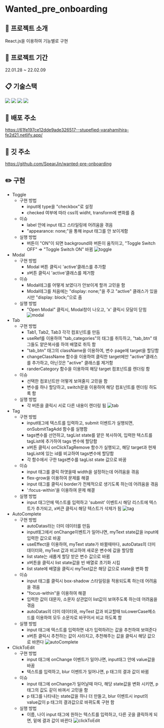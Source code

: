 # Wanted_pre_onboarding

## :raised_hands: 프로젝트 소개
React.js을 이용하여 기능별로 구현

## :date: 프로젝트 기간
22.01.28 ~ 22.02.09

## :clipboard: 기술스택
<img src="https://img.shields.io/badge/html-E34F26?style=for-the-badge&logo=html5&logoColor=white">  <img src="https://img.shields.io/badge/css-1572B6?style=for-the-badge&logo=css3&logoColor=white">  <img src="https://img.shields.io/badge/react-61DAFB?style=for-the-badge&logo=react&logoColor=black">  <img src="https://img.shields.io/badge/styledcomponents-DB7093?style=for-the-badge&logo=styled-components&logoColor=white">

## :paperclip: 배포 주소
https://61fe197ce12dde9ade326517--stupefied-varahamihira-fe2d21.netlify.app/

## :postbox: 깃 주소
https://github.com/SpearJin/wanted-pre-onboarding

## :pencil2: 구현
  * Toggle
    * 구현 방법
      * input에 type을 "checkbox"로 설정
      * checked 여부에 따라 css의 widht, transform에 변화를 줌
    * 이슈
      * label 안에 input 태그 스타일링에 어려움을 겪음
      * "appearance: none;"을 통해 input 태그를 안 보이게함
    * 실행 방법
      * 버튼이 "ON"이 되면 background와 버튼이 움직이고, "Toggle Switch OFF" => "Toggle Switch ON" 바뀜
      ![toggle](https://user-images.githubusercontent.com/87363129/152668443-f29ceb9f-ff1d-4e60-801e-a98c28dd7935.gif)
  * Modal
    * 구현 방법
      * Modal 버튼 클릭시 'active'클래스를 추가함
      * x버튼 클릭시 'active'클래스를 제거함
    * 이슈
      * Modal테그를 어떻게 보였다가 안보이게 할까 고민을 함
      * Modal테그를 처음에는 "display: none;"을 주고 "active" 클래스가 있을시만 "display: block;"으로 줌
    * 실행 방법
      * "Open Modal" 클릭시, Modal창이 나오고, 'x' 클릭시 모달이 닫힘
      ![modal](https://user-images.githubusercontent.com/87363129/152668448-342c99de-5311-4c7d-9a8e-3951742acd5b.gif)
  * Tab
    * 구현 방법
      * Tab1, Tab2, Tab3 각각 컴포넌트를 만듬
      * useRef를 이용하여 "tab_categories"의 태그를 취득하고, "tab_btn" 태그들도 얕은복사를 하여 배열로 취득 함
      * "tab_btn" 태그의 className을 이용하여, 변수 page에 target을 할당함
      * changeClassName 함수을 이용하여 클릭한 target에만 "active"클래스를 추가하고, 아닌것은 "active" 클래스를 제거함
      * randerCategory 함수을 이용하여 해당 target 컴포넌트를 렌더링 함 
    * 이슈
      * 선택한 컴포넌트만 어떻게 보여줄지 고민을 함
      * 변수를 하나 할당하고, switch문을 이용하여 해당 컴포넌트를 렌더링 하도록 함
    * 실행 방법
      * 각 버튼을 클릭시 서로 다른 내용이 렌더링 됨
      ![tab](https://user-images.githubusercontent.com/87363129/152668468-338bba9a-d739-49cc-8d7a-0c1b1e8f8271.gif)
 * Tag
     * 구현 방법
       * input태그에 텍스트를 입력하고, submit 이벤트가 실행되면, onSubmitTagAdd 함수를 실행함
       * tags변수를 선언하고, tagList state를 얕은 복사하여, 입력한 텍스트를 tagList에 추가하여 tags 변수에 할당함
       * x버튼 클릭시 onClickTagRemove 함수가 실행되고, 해당 target과 현재 tagList에 있는 id를 비교하여 tags변수에 할당함
       * 각 함수에서 구한 tags변수를 tagList state 값으로 바꿈
     * 이슈
       * input 태그를 클릭 하엿을때 width을 설정하는데 어려움을 겪음
       * flex-grow을 이용하여 문제를 해결
       * input 태그를 클릭시 border가 전체적으로 생기도록 하는데 어려움을 겪음
       * ':focus-within'을 이용하여 문제 해결
     * 실행 방법
       * input 태그안에 텍스트를 입력하고 'submit' 이벤트시 해당 리스트에 텍스트가 추가되고, x버큰 클릭시 해당 텍스트가 삭제가 됨
       ![tag](https://user-images.githubusercontent.com/87363129/152668478-4d5eff11-f8f2-4423-a46b-78fdbdb0fccb.gif)
 * AutoComplete
     * 구현 방법
       * autoDatas라는 더미 데이터를 만듬
       * input태그에서 onChange이벤트가 일어나면, myText state값을 input에 입력한 값으로 바꿈
       * useEffect을 이용하여, myText state가 바뀔때마다, autoDatas의 더미 데이터와, myTest 값과 비교하여 새로운 변수에 값을 할당함
       * list state는 새롭게 할당 받은 변수 값으로 바뀜
       * x버튼을 클릭시 list state값을 빈 배열로 초기화 시킴
       * list state에 배열을 클릭시 myText값은 해당 값으로 state을 변화 함
     * 이슈
       * input 태그를 클릭시 box-shadow 스타일링을 적용되도록 하는데 어려움을 겪음
       * "focus-within"을 이용하여 해결
       * 입력한 값이 대문자, 소문자 상관없이 list값이 보여주도록 하는데 어려움을 겪음
       * autoDatas의 더미 데이터와, myTest 값과 비교할때 toLowerCase메소드를 이용하여 모두 소문자로 바꾸어서 비교 하도록 함
     * 실행 방법
       * input 태그에 텍스트를 입력하면 내가 입력하려는 값을 추천하여 보여준다
       * x버튼 클릭시 추천하는 값이 사라지고, 추천해주는 값을 클릭시 해당 값으로 바뀐다
       ![autoComplete](https://user-images.githubusercontent.com/87363129/152668484-f66a399f-cedf-41ed-9004-27baa35e4ca8.gif)
 * ClickToEdit
     * 구현 방법
       * input 태그에 onChange 이벤트가 일어나면, input태그 안에 value값을 바꿈
       * 텍스트를 입력하고, blur 이벤트가 일어나면, p 태그의 결과 값이 바뀜
     * 이슈
       * input 태그에 onChange가 일어날때 마다, 해당 state값을 변화 시키면, p 태그의 값도 같이 바껴서 고민을 함
       * p 태그를 나타내는 state값을 하나 더 만들고, blur 이벤트시 input의 value값이 p 태그의 결과값으로 바뀌도록 구현 함
     * 실행 방법
       * 이름, 나이 input 태그에 원하는 텍스트를 입력하고, 다른 곳을 클릭하게 되면, 밑에 결과 값이 바뀐다
       ![clickToEdit](https://user-images.githubusercontent.com/87363129/152668488-49d0fe12-edd3-4288-8539-dc0d2029d94f.gif)



    

